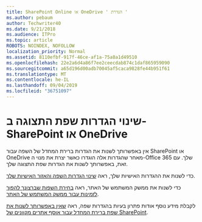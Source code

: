 ```yaml
---
title: SharePoint Online או OneDrive ' הגדרת '
ms.author: pebaum
author: Techwriter40
ms.date: 9/21/2018
ms.audience: ITPro
ms.topic: article
ROBOTS: NOINDEX, NOFOLLOW
localization_priority: Normal
ms.assetid: 8110efbf-917f-46ce-af1a-75a8a1d49510
ms.openlocfilehash: 22e2a6d4a86f7ee2ceecdab874c1daf865959090
ms.sourcegitcommit: a65d196d00adb70045af5caca9828fe44b951f61
ms.translationtype: MT
ms.contentlocale: he-IL
ms.lasthandoff: 09/04/2019
ms.locfileid: "36751097"
---
```

# <a name="change-display-language-settings-in-sharepoint-or-onedrive"></a>שינוי הגדרות שפת התצוגה ב-SharePoint או OneDrive 

אין באפשרותך לשנות את הגדרות ברירת המחדל של השפה עבור SharePoint או OneDrive מאחר שהגדרות אלה הוגדרו כאשר יצרת את מנוי ה-Office 365 שלך. עם זאת, באפשרותך לשנות את הגדרות שפת התצוגה שלך.

כדי לשנות את ההגדרות האישיות שלך, ראה [שינוי הגדרות השפה והאזור האישיות שלך](https://support.office.com/article/Change-your-personal-language-and-region-settings-caa1fccc-bcdb-42f3-9e5b-45957647ffd7).

כדי לשנות את ממשק המשתמש של האתר, ראה [בחירת השפות שברצונך להפוך לזמינות עבור ממשק המשתמש של האתר](https://support.office.com/article/choose-the-languages-you-want-to-make-available-for-a-site-s-user-interface-16d3a83c-05ab-4b50-8fbb-ff576a3351e8).

לקבלת מידע נוסף אודות פתרון בעיות בהגדרות שפה, ראה [שאין באפשרותך לשנות את שפת ברירת המחדל עבור אוסף אתרים מקוונים של SharePoint](https://docs.microsoft.com/sharepoint/support/sites/change-default-language-site-collection).

